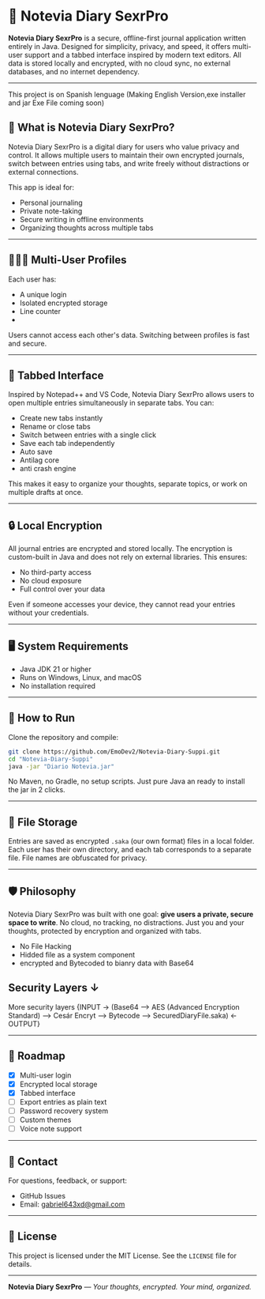 # 📓 Notevia Diary SexrPro

**Notevia Diary SexrPro** is a secure, offline-first journal application written entirely in Java. Designed for simplicity, privacy, and speed, it offers multi-user support and a tabbed interface inspired by modern text editors. All data is stored locally and encrypted, with no cloud sync, no external databases, and no internet dependency.

---
This project is on Spanish lenguage (Making English Version,exe installer and jar Exe File coming soon)
## 🔐 What is Notevia Diary SexrPro?

Notevia Diary SexrPro is a digital diary for users who value privacy and control. It allows multiple users to maintain their own encrypted journals, switch between entries using tabs, and write freely without distractions or external connections.

This app is ideal for:

- Personal journaling  
- Private note-taking  
- Secure writing in offline environments  
- Organizing thoughts across multiple tabs

---

## 🧑‍🤝‍🧑 Multi-User Profiles

Each user has:

- A unique login  
- Isolated encrypted storage  
- Line counter
- 

Users cannot access each other's data. Switching between profiles is fast and secure.

---

## 📑 Tabbed Interface

Inspired by Notepad++ and VS Code, Notevia Diary SexrPro allows users to open multiple entries simultaneously in separate tabs. You can:

- Create new tabs instantly  
- Rename or close tabs  
- Switch between entries with a single click  
- Save each tab independently
- Auto save
- Antilag core
- anti crash engine

This makes it easy to organize your thoughts, separate topics, or work on multiple drafts at once.

---

## 🔒 Local Encryption

All journal entries are encrypted and stored locally. The encryption is custom-built in Java and does not rely on external libraries. This ensures:

- No third-party access  
- No cloud exposure  
- Full control over your data

Even if someone accesses your device, they cannot read your entries without your credentials.

---

## 🖥️ System Requirements

- Java JDK 21 or higher  
- Runs on Windows, Linux, and macOS  
- No installation required  

---

## 🚀 How to Run

Clone the repository and compile:

```bash
git clone https://github.com/EmoDev2/Notevia-Diary-Suppi.git
cd "Notevia-Diary-Suppi"
java -jar "Diario Notevia.jar"
```

No Maven, no Gradle, no setup scripts. Just pure Java an ready to install the jar in 2 clicks.

---

## 📁 File Storage

Entries are saved as encrypted `.saka` (our own format) files in a local folder. Each user has their own directory, and each tab corresponds to a separate file. File names are obfuscated for privacy.

---

## 🛡️ Philosophy

Notevia Diary SexrPro was built with one goal: **give users a private, secure space to write**. No cloud, no tracking, no distractions. Just you and your thoughts, protected by encryption and organized with tabs.

- No File Hacking
- Hidded file as a system component
- encrypted and Bytecoded to bianry data with Base64
## Security Layers ↓
 More security layers  {INPUT -> (Base64 --> AES (Advanced Encryption Standard) --> Cesár Encryt --> Bytecode --> SecuredDiaryFile.saka) <- OUTPUT}

---

## 📢 Roadmap

- [x] Multi-user login  
- [x] Encrypted local storage  
- [x] Tabbed interface  
- [ ] Export entries as plain text  
- [ ] Password recovery system  
- [ ] Custom themes  
- [ ] Voice note support

---

## 💬 Contact

For questions, feedback, or support:

- GitHub Issues  
- Email: gabriel643xd@gmail.com

---

## 📜 License

This project is licensed under the MIT License. See the `LICENSE` file for details.

---

**Notevia Diary SexrPro** — *Your thoughts, encrypted. Your mind, organized.*
